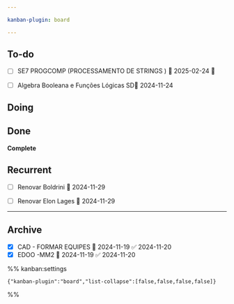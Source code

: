 ```yaml
---

kanban-plugin: board

---
```


## To-do

- [ ] SE7 PROGCOMP (PROCESSAMENTO DE STRINGS ) 📅 2025-02-24 🔼
- [ ] Algebra Booleana e Funções Lógicas SD📅 2024-11-24


## Doing



## Done

**Complete**


## Recurrent

- [ ] Renovar Boldrini 📅 2024-11-29
- [ ] Renovar Elon Lages 📅 2024-11-29


***

## Archive

- [x] CAD - FORMAR EQUIPES 📅 2024-11-19 ✅ 2024-11-20
- [x] EDOO -MM2 📅 2024-11-19 ✅ 2024-11-20

%% kanban:settings
```
{"kanban-plugin":"board","list-collapse":[false,false,false,false]}
```
%%